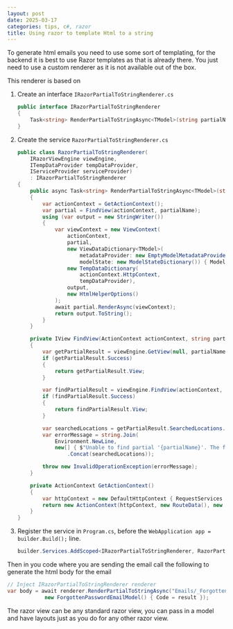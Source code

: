 ```yaml
---
layout: post
date: 2025-03-17
categories: tips, c#, razor 
title: Using razor to template Html to a string
---
```


To generate html emails you need to use some sort of templating, for the backend it is best to use Razor templates as 
that is already there. You just need to use a custom renderer as it is not available out of the box. 

This renderer is based on [](https://stackoverflow.com/questions/63297920/programmatically-render-razor-page-as-html-string)

1. Create an interface `IRazorPartialToStringRenderer.cs`
    ```C#
    public interface IRazorPartialToStringRenderer
    {
        Task<string> RenderPartialToStringAsync<TModel>(string partialName, TModel model);
    }
    ```
2. Create the service `RazorPartialToStringRenderer.cs`
    ```C#
    public class RazorPartialToStringRenderer(
        IRazorViewEngine viewEngine,
        ITempDataProvider tempDataProvider,
        IServiceProvider serviceProvider)
        : IRazorPartialToStringRenderer
    {
        public async Task<string> RenderPartialToStringAsync<TModel>(string partialName, TModel model)
        {
            var actionContext = GetActionContext();
            var partial = FindView(actionContext, partialName);
            using (var output = new StringWriter())
            {
                var viewContext = new ViewContext(
                    actionContext,
                    partial,
                    new ViewDataDictionary<TModel>(
                        metadataProvider: new EmptyModelMetadataProvider(),
                        modelState: new ModelStateDictionary()) { Model = model },
                    new TempDataDictionary(
                        actionContext.HttpContext,
                        tempDataProvider),
                    output,
                    new HtmlHelperOptions()
                );
                await partial.RenderAsync(viewContext);
                return output.ToString();
            }
        }

        private IView FindView(ActionContext actionContext, string partialName)
        {
            var getPartialResult = viewEngine.GetView(null, partialName, false);
            if (getPartialResult.Success)
            {
                return getPartialResult.View;
            }

            var findPartialResult = viewEngine.FindView(actionContext, partialName, false);
            if (findPartialResult.Success)
            {
                return findPartialResult.View;
            }

            var searchedLocations = getPartialResult.SearchedLocations.Concat(findPartialResult.SearchedLocations);
            var errorMessage = string.Join(
                Environment.NewLine,
                new[] { $"Unable to find partial '{partialName}'. The following locations were searched:" }
                    .Concat(searchedLocations));

            throw new InvalidOperationException(errorMessage);
        }

        private ActionContext GetActionContext()
        {
            var httpContext = new DefaultHttpContext { RequestServices = serviceProvider };
            return new ActionContext(httpContext, new RouteData(), new ActionDescriptor());
        }
    }
    ```
3. Register the service in `Program.cs`, before the `WebApplication app = builder.Build();` line.
    ```C#
    builder.Services.AddScoped<IRazorPartialToStringRenderer, RazorPartialToStringRenderer>();
    ```


Then in you code where you are sending the email call the following to generate the html body for the email
```C#
// Inject IRazorPartialToStringRenderer renderer
var body = await renderer.RenderPartialToStringAsync("Emails/_ForgottenPasswordEmail",
            new ForgottenPasswordEmailModel() { Code = result });
```

The razor view can be any standard razor view, you can pass in a model and have layouts just as you do for any other razor view.